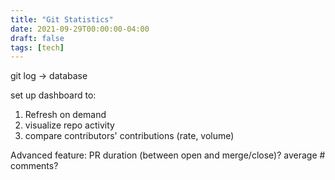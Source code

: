```yaml
---
title: "Git Statistics"
date: 2021-09-29T00:00:00-04:00
draft: false
tags: [tech]
---
```


git log -> database

set up dashboard to:

1. Refresh on demand
2. visualize repo activity
3. compare contributors' contributions (rate, volume)

Advanced feature: PR duration (between open and merge/close)? average # comments?

